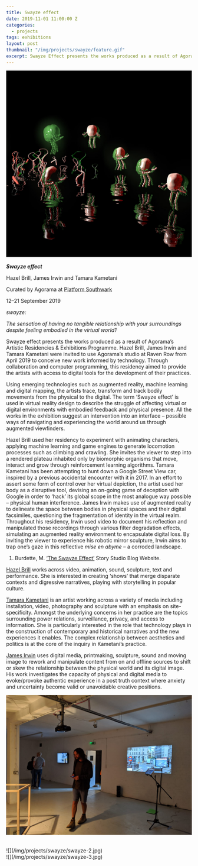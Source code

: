 ```yaml
---
title: Swayze effect
date: 2019-11-01 11:00:00 Z
categories:
  - projects
tags: exhibitions
layout: post
thumbnail: "/img/projects/swayze/feature.gif"
excerpt: Swayze Effect presents the works produced as a result of Agorama’s 2019 Artistic Residencies Programme. The term ‘Swayze effect’ is used in virtual reality design to describe the struggle of affecting virtual or digital environments with embodied feedback and physical presence. Exhibiting artists - Hazel Brill, James Irwin and Tamara Kametani. Exhibition hosted by Platform Southwark.
---
```


![](/img/projects/swayze/swayze-4.jpg)
<br>

***Swayze effect***

Hazel Brill, James Irwin and Tamara Kametani

Curated by Agorama at [Platform Southwark](http://www.platformsouthwark.co.uk/)

12–21 September 2019

*swayze:*

*The sensation of having no tangible relationship with your surroundings despite feeling embodied in the virtual world1*

Swayze effect presents the works produced as a result of Agorama’s Artistic Residencies & Exhibitions Programme. Hazel Brill, James Irwin and Tamara Kametani were invited to use Agorama’s studio at Raven Row from April 2019 to conceive new work informed by technology. Through collaboration and computer programming, this residency aimed to provide the artists with access to digital tools for the development of their practices.

Using emerging technologies such as augmented reality, machine learning and digital mapping, the artists trace, transform and track bodily movements from the physical to the digital. The term ‘Swayze effect’ is used in virtual reality design to describe the struggle of affecting virtual or digital environments with embodied feedback and physical presence. All the works in the exhibition suggest an intervention into an interface – possible ways of navigating and experiencing the world around us through augmented viewfinders. 

Hazel Brill used her residency to experiment with animating characters, applying machine learning and game engines to generate locomotion processes such as climbing and crawling. She invites the viewer to step into a rendered plateau inhabited only by biomorphic organisms that move, interact and grow through reinforcement learning algorithms. Tamara Kametani has been attempting to hunt down a Google Street View car, inspired by a previous accidental encounter with it in 2017. In an effort to assert some form of control over her virtual depiction, the artist used her body as a disruptive tool, devising an on-going game of deception with Google in order to ‘hack’ its global scope in the most analogue way possible – physical human interference. James Irwin makes use of augmented reality to delineate the space between bodies in physical spaces and their digital facsimiles, questioning the fragmentation of identity in the virtual realm. Throughout his residency, Irwin used video to document his reflection and manipulated those recordings through various filter degradation effects, simulating an augmented reality environment to encapsulate digital loss. By inviting the viewer to experience his robotic mirror sculpture, Irwin aims to trap one’s gaze in this reflective *mise en abyme* – a corroded landscape.

1. Burdette, M. [‘The Swayze Effect’](https://storystudio.oculus.com/en-us/blog/the-swayze-effect/) Story Studio Blog Website.



[Hazel Brill](http://www.hazelbrill.com/) works across video, animation, sound, sculpture, text and performance. She is interested in creating ‘shows’ that merge disparate contexts and digressive narratives, playing with storytelling in popular culture.

[Tamara Kametani](https://www.tamarakametani.com/) is an artist working across a variety of media including installation, video, photography and sculpture with an emphasis on site-specificity. Amongst the underlying concerns in her practice are the topics surrounding power relations, surveillance, privacy, and access to information. She is particularly interested in the role that technology plays in the construction of contemporary and historical narratives and the new experiences it enables. The complex relationship between aesthetics and politics is at the core of the inquiry in Kametani’s practice. 

[James Irwin](http://www.jamesirwin.net) uses digital media, printmaking, sculpture, sound and moving image to rework and manipulate content from on and offline sources to shift or skew the relationship between the physical world and its digital image. His work investigates the capacity of physical and digital media to evoke/provoke authentic experience in a post truth context where anxiety and uncertainty become valid or unavoidable creative positions.

![](/img/projects/swayze/swayze-1.jpg)

<br>
![](/img/projects/swayze/swayze-2.jpg)

<br>
![](/img/projects/swayze/swayze-3.jpg)
